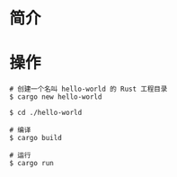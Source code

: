# 简介


# 操作
```shell
# 创建一个名叫 hello-world 的 Rust 工程目录
$ cargo new hello-world

$ cd ./hello-world

# 编译
$ cargo build

# 运行
$ cargo run
```